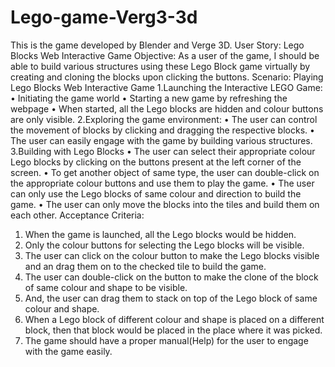 # Lego-game-Verg3-3d
This is the game developed by Blender and Verge 3D. 
User Story: Lego Blocks Web Interactive Game
Objective:
As a user of the game, I should be able to build various structures using these Lego Block game virtually by creating and cloning the blocks upon clicking the buttons.
Scenario: Playing Lego Blocks Web Interactive Game 
1.Launching the Interactive LEGO Game:
•	Initiating the game world
•	Starting a new game by refreshing the webpage
•	When started, all the Lego blocks are hidden and colour buttons are only visible.
2.Exploring the game environment:
•	The user can control the movement of blocks by clicking and dragging the respective blocks.
•	The user can easily engage with the game by building various structures.
3.Building with Lego Blocks
•	The user can select their appropriate colour Lego blocks by clicking on the buttons present at the left corner of the screen.
•	To get another object of same type, the user can double-click on the appropriate colour buttons  and use them to play the game.
•	The user can only use the Lego blocks of same colour and direction to build the game.
•	The user can only move the blocks into the tiles and build them on each other.
Acceptance Criteria:
1.	When the game is launched, all the Lego blocks would be hidden.
2.	Only the colour buttons for selecting the Lego blocks will be visible.
3.	The user can click on the colour button to make the Lego blocks visible and an drag them on to the checked tile to build the game.
4.	The user can double-click on the button to make the clone of the block of same colour and shape to be visible.
5.	And, the user can drag them to stack on top of the Lego block of same colour and shape.
6.	When a Lego block of different colour and shape is placed on a different block, then that block would be placed in the place where it was picked.
7.	The game should have a proper manual(Help) for the user to engage with the game easily. 

